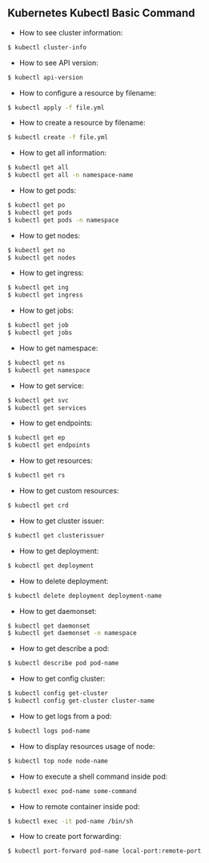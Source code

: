 ## Kubernetes Kubectl Basic Command

- How to see cluster information:
```sh
$ kubectl cluster-info 
```

- How to see API version:
```sh
$ kubectl api-version
```

- How to configure a resource by filename:
```sh
$ kubectl apply -f file.yml
```

- How to create a resource by filename:
```sh
$ kubectl create -f file.yml
```

- How to get all information:
```sh
$ kubectl get all
$ kubectl get all -n namespace-name
```

- How to get pods:
```sh
$ kubectl get po
$ kubectl get pods
$ kubectl get pods -n namespace
```

- How to get nodes:
```sh
$ kubectl get no
$ kubectl get nodes
```

- How to get ingress:
```sh
$ kubectl get ing
$ kubectl get ingress
```

- How to get jobs:
```sh
$ kubectl get job
$ kubectl get jobs
```

- How to get namespace:
```sh
$ kubectl get ns
$ kubectl get namespace
```

- How to get service:
```sh
$ kubectl get svc
$ kubectl get services
```

- How to get endpoints:
```sh
$ kubectl get ep
$ kubectl get endpoints
```

- How to get resources:
```sh
$ kubectl get rs
```

- How to get custom resources:
```sh
$ kubectl get crd
```

- How to get cluster issuer:
```sh
$ kubectl get clusterissuer
```

- How to get deployment:
```sh
$ kubectl get deployment
```

- How to delete deployment:
```sh
$ kubectl delete deployment deployment-name
```

- How to get daemonset:
```sh
$ kubectl get daemonset
$ kubectl get daemonset -n namespace
```

- How to get describe a pod:
```sh
$ kubectl describe pod pod-name
```

- How to get config cluster:
```sh
$ kubectl config get-cluster
$ kubectl config get-cluster cluster-name
```

- How to get logs from a pod:
```sh
$ kubectl logs pod-name
```

- How to display resources usage of node:
```sh
$ kubectl top node node-name
```

- How to execute a shell command inside pod:
```sh
$ kubectl exec pod-name some-command
```

- How to remote container inside pod:
```sh
$ kubectl exec -it pod-name /bin/sh
```

- How to create port forwarding:
```sh
$ kubectl port-forward pod-name local-port:remote-port
```
